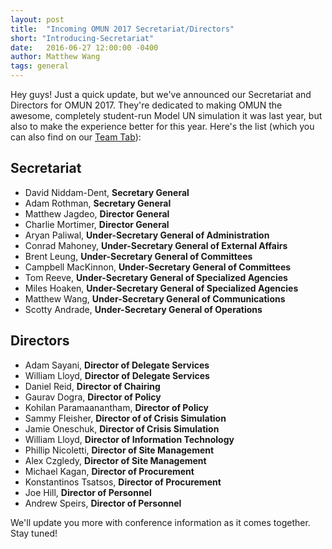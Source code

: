 ```yaml
---
layout: post
title:  "Incoming OMUN 2017 Secretariat/Directors"
short: "Introducing-Secretariat"
date:   2016-06-27 12:00:00 -0400
author: Matthew Wang
tags: general
---
```


Hey guys! Just a quick update, but we've announced our Secretariat and Directors for OMUN 2017. They're dedicated to making OMUN the awesome, completely student-run Model UN simulation it was last year, but also to make the experience better for this year. Here's the list (which you can also find on our [Team Tab]({{site.baseurl}}/team/)):

## Secretariat
* David Niddam-Dent, **Secretary General**
* Adam Rothman, **Secretary General**
* Matthew Jagdeo, **Director General**
* Charlie Mortimer, **Director General**
* Aryan Paliwal, **Under-Secretary General of Administration**
* Conrad Mahoney, **Under-Secretary General of External Affairs**
* Brent Leung, **Under-Secretary General of Committees**
* Campbell MacKinnon, **Under-Secretary General of Committees**
* Tom Reeve, **Under-Secretary General of Specialized Agencies**
* Miles Hoaken, **Under-Secretary General of Specialized Agencies**
* Matthew Wang, **Under-Secretary General of Communications**
* Scotty Andrade, **Under-Secretary General of Operations**

## Directors

* Adam Sayani, **Director of Delegate Services**
* William Lloyd, **Director of Delegate Services**
* Daniel Reid, **Director of Chairing**
* Gaurav Dogra,  **Director of Policy**
* Kohilan Paramaanantham,  **Director of Policy**
* Sammy Fleisher,  **Director of of Crisis Simulation**
* Jamie Oneschuk,  **Director of Crisis Simulation**
* William Lloyd,  **Director of Information Technology**
* Phillip Nicoletti,  **Director of Site Management**
* Alex Czgledy,  **Director of Site Management**
* Michael Kagan,  **Director of Procurement**
* Konstantinos Tsatsos,  **Director of Procurement**
* Joe Hill,  **Director of Personnel**
* Andrew Speirs,  **Director of Personnel**

We'll update you more with conference information as it comes together. Stay tuned!
